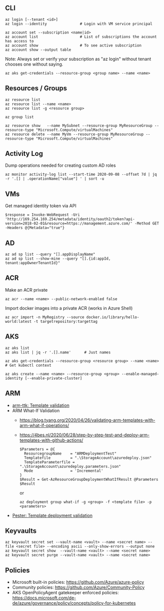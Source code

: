 
## CLI

    az login [--tenant <id>]
    az login --identity               # Login with VM service principal
    
    az account set --subscription <name|id>
    az account list                   # List of subscriptions the account has access to
    az account show                   # To see active subscription
    az account show --output table
    
Note: Always set or verify your subscription as "az login" without tenant chooses one without saying.
    
    az aks get-credentials --resource-group <group name> --name <name>

## Resources / Groups

    az resource list
    az resource list --name <name>
    az resource list -g <resource group>
    
    az group list
    
    az resource show   --name MySubnet --resource-group MyResourceGroup --resource-type "Microsoft.Compute/virtualMachines"
    az resource delete --name MyVm --resource-group MyResourceGroup --resource-type "Microsoft.Compute/virtualMachines"     

## Activity Log

Dump operations needed for creating custom AD roles

    az monitor activity-log list --start-time 2020-09-08 --offset 7d | jq -r '.[] | .operationName["value"] ' | sort -u

## VMs

Get managed identity token via API

    $response = Invoke-WebRequest -Uri 'http://169.254.169.254/metadata/identity/oauth2/token?api-version=2018-02-01&resource=https://management.azure.com/' -Method GET -Headers @{Metadata="true"}

## AD

    az ad sp list --query "[].appDisplayName"
    az ad sp list --show-mine --query "[].{id:appId, tenant:appOwnerTenantId}"

## ACR

Make an ACR private

    az acr --name <name> --public-network-enabled false

Import docker images into a private ACR (works in Azure Shell)

    az acr import -n MyRegistry --source docker.io/library/hello-world:latest -t targetrepository:targettag

## AKS

    az aks list
    az aks list | jq -r '.[].name'      # Just names
    
    az aks get-credentials --resource-group <resource group> --name <name>      # Get kubectl context
    
    az aks create --name <name> --resource-group <group> --enable-managed-identity [--enable-private-cluster] 

## ARM

- [arm-ttk: Template validation](https://dev.to/omiossec/how-to-test-your-azure-arm-template-with-arm-template-toolkit-arm-ttk-2492)
- ARM What-If Validation
  - https://blog.tyang.org/2020/04/26/validating-arm-templates-with-arm-what-if-operations/
  - https://4bes.nl/2020/06/28/step-by-step-test-and-deploy-arm-templates-with-github-actions/
  
        $Parameters = @{
          ResourcegroupName    = "ARMDeploymentTest"
          Templatefile         = ".\StorageAccount\azuredeploy.json"
          TemplateParameterfile = ".\StorageAccount\azuredeploy.parameters.json"
          Mode                 = 'Incremental'
        }
        $Result = Get-AzResourceGroupDeploymentWhatIfResult @Parameters
        $Result
        
     or
     
        az deployment group what-if -g <group> -f <template file> -p <parameters>
  
- [Pester: Template deployment validation](https://medium.com/charot/test-arm-templates-using-pester-azure-devops-837b5006c30c)

## Keyvaults

    az keyvault secret set --vault-name <vault> --name <secret name> --file <secret file> --encoding ascii --only-show-errors --output none
    az keyvault secret show  --vault-name <vault> --name <secret name>
    az keyvault secret purge --vault-name <vault> --name <secret name>

## Policies

- Microsoft built-in policies: https://github.com/Azure/azure-policy
- Community policies: https://github.com/Azure/Community-Policy
- AKS OpenPolicyAgent gatekeeper enforced policies: https://docs.microsoft.com/de-de/azure/governance/policy/concepts/policy-for-kubernetes
